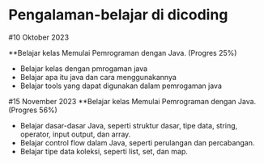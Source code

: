 # Pengalaman-belajar di dicoding

#10 Oktober 2023

**Belajar kelas Memulai Pemrograman dengan Java. (Progres 25%)<br>
* Belajar kelas dengan pmrogaman java
* Belajar apa itu java dan cara menggunakannya
* Belajar tools yang dapat digunakan dalam pemrogaman java

#15 November 2023
**Belajar kelas Memulai Pemrograman dengan Java. (Progres 56%)<br>
* Belajar dasar-dasar Java, seperti struktur dasar, tipe data, string, operator, input output, dan array.
* Belajar control flow dalam Java, seperti perulangan dan percabangan.
* Belajar tipe data koleksi, seperti list, set, dan map.
